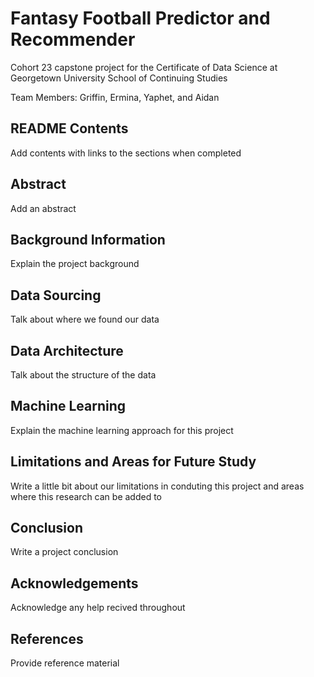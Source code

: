 # Fantasy Football Predictor and Recommender

Cohort 23 capstone project for the Certificate of Data Science at Georgetown University School of Continuing Studies

Team Members: Griffin, Ermina, Yaphet, and Aidan

## README Contents

Add contents with links to the sections when completed

## Abstract

Add an abstract

## Background Information

Explain the project background

## Data Sourcing

Talk about where we found our data

## Data Architecture

Talk about the structure of the data

## Machine Learning

Explain the machine learning approach for this project

## Limitations and Areas for Future Study

Write a little bit about our limitations in conduting this project and areas where this research can be added to

## Conclusion
 
 Write a project conclusion
 
 ## Acknowledgements
 
Acknowledge any help recived throughout

## References

Provide reference material
